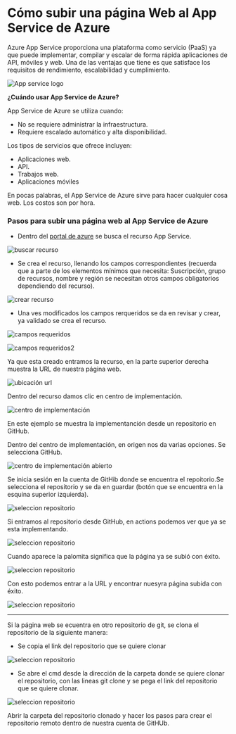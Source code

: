 # Cómo subir una página Web al App Service de Azure

Azure App Service proporciona una plataforma como servicio (PaaS) ya que puede implementar, compilar y escalar de forma rápida aplicaciones de API, móviles y web. Una de las ventajas que tiene es que satisface los requisitos de rendimiento, escalabilidad y cumplimiento.

![App service logo](https://github.com/lupitaBI06/AppServiceAzure/blob/main/Imagenes/logo.png)

**¿Cuándo usar App Service de Azure?**

App Service de Azure se utiliza cuando:

- No se requiere administrar la infraestructura.
- Requiere escalado automático y alta disponibilidad.

Los tipos de servicios que ofrece incluyen:

- Aplicaciones web.
- API.
- Trabajos web.
- Aplicaciones móviles


En pocas palabras, el App Service de Azure sirve para hacer cualquier cosa web. Los costos son por hora.

### Pasos para subir una página web al App Service de Azure

- Dentro del [portal de azure](www.portal.azure.com) se busca el recurso App Service.

![buscar recurso](https://github.com/lupitaBI06/AppServiceAzure/blob/main/Imagenes/crear_app_service.PNG)

- Se crea el recurso, llenando los campos correspondientes (recuerda que a parte de los elementos mínimos que necesita: Suscripción, grupo de recursos, nombre y región se necesitan otros campos obligatorios dependiendo del recurso).

![crear recurso](https://github.com/lupitaBI06/AppServiceAzure/blob/main/Imagenes/crear.PNG)

- Una ves modificados los campos rerqueridos se da en revisar y crear, ya validado se crea el recurso.

![campos requeridos](https://github.com/lupitaBI06/AppServiceAzure/blob/main/Imagenes/requerimientos_generales.PNG)

![campos requeridos2](https://github.com/lupitaBI06/AppServiceAzure/blob/main/Imagenes/requerimientos_generales2.PNG)

Ya que esta creado entramos la recurso, en la parte superior derecha muestra la URL de nuestra página web.

![ubicación url](https://github.com/lupitaBI06/AppServiceAzure/blob/main/Imagenes/url.PNG)

Dentro del recurso damos clic en centro de implementación.

![centro de implementación](https://github.com/lupitaBI06/AppServiceAzure/blob/main/Imagenes/centro_implementación.PNG)

En este ejemplo se muestra la implementanción desde un repositorio en GitHub.

Dentro del centro de implementación, en origen nos da varias opciones. Se selecciona GitHub.

![centro de implementación abierto](https://github.com/lupitaBI06/AppServiceAzure/blob/main/Imagenes/centro_impl_abierto.PNG)

Se inicia sesión en la cuenta de GitHib donde se encuentra el repoitorio.Se selecciona el repositorio y se da en guardar (botón que se encuentra en la esquina superior izquierda).

![seleccion repositorio](https://github.com/lupitaBI06/AppServiceAzure/blob/main/Imagenes/seleccion_repositorio.PNG)

Si entramos al repositorio desde GitHub, en actions podemos ver que ya se esta implementando.

![seleccion repositorio](https://github.com/lupitaBI06/AppServiceAzure/blob/main/Imagenes/github_actions.PNG)

Cuando aparece la palomita significa que la página ya se subió con éxito.

![seleccion repositorio](https://github.com/lupitaBI06/AppServiceAzure/blob/main/Imagenes/cargado.PNG)

Con esto podemos entrar a la URL y encontrar nuesyra página subida con éxito.

![seleccion repositorio](https://github.com/lupitaBI06/AppServiceAzure/blob/main/Imagenes/paginasubida.PNG)


____________________________________________________________________________________

Si la página web se ecuentra en otro repositorio de git, se clona el repositorio de la siguiente manera:

- Se copia el link del repositorio que se quiere clonar 

![seleccion repositorio](https://github.com/lupitaBI06/AppServiceAzure/blob/main/Imagenes/clonar_reepositorio.PNG)

- Se abre el cmd desde la dirección de la carpeta donde se quiere clonar el repositorio, con las lineas git clone y se pega el link del repositorio que se quiere clonar.

![seleccion repositorio](https://github.com/lupitaBI06/AppServiceAzure/blob/main/Imagenes/clone_cmd.PNG)

Abrir la carpeta del repositorio clonado y hacer los pasos para crear el repositorio remoto dentro de nuestra cuenta de GitHUb.


